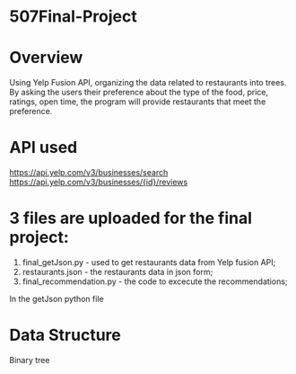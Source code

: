# 507Final-Project

# Overview
Using Yelp Fusion API,  organizing the data related to restaurants into trees. By asking the users their preference about the type of the food, price, ratings, open time, the program will provide restaurants that meet the preference. 

# API used
https://api.yelp.com/v3/businesses/search
https://api.yelp.com/v3/businesses/{id}/reviews

# 3 files are uploaded for the final project:

1. final_getJson.py - used to get restaurants data from Yelp fusion API;
2. restaurants.json - the restaurants data in json form;
3. final_recommendation.py - the code to excecute the recommendations;

In the getJson python file


# Data Structure
Binary tree

